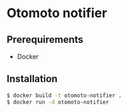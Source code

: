 # Otomoto notifier

## Prerequirements
* Docker

## Installation
```sh
$ docker build -t otomoto-notifier .
$ docker run -d otomoto-notifier
```